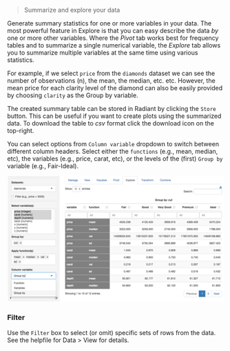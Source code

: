 > Summarize and explore your data

Generate summary statistics for one or more variables in your data. The most powerful feature in Explore is that you can easy describe the data _by_ one or more other variables. Where the _Pivot_ tab works best for frequency tables and to summarize a single numerical variable, the _Explore_ tab allows you to summarize multiple variables at the same time using various statistics.

For example, if we select `price` from the `diamonds` dataset we can see the number of observations (n), the mean, the median, etc. etc. However,  the mean price for each clarity level of the diamond can also be easily provided by choosing `clarity` as the Group by variable.

The created summary table can be stored in Radiant by clicking the `Store` button. This can be useful if you want to create plots using the summarized data. To download the table to _csv_ format click the download icon on the top-right.

You can select options from `Column variable` dropdown to switch between different column headers. Select either the `functions` (e.g., mean, median, etc), the variables (e.g., price, carat, etc), or the levels of the (first) `Group by` variable (e.g., Fair-Ideal).

![explore table](figures/explore.png)

### Filter

Use the `Filter` box to select (or omit) specific sets of rows from the data. See the helpfile for Data > View for details.

